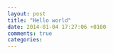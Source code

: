 ```yaml
---
layout: post
title: "Hello world"
date: 2014-01-04 17:27:06 +0100
comments: true
categories: 
---
```

